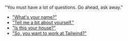 "You must have a lot of questions. Go ahead, ask away."

- ["What's your name?"](their-name-2.md)
- ["Tell me a bit about yourself."](job.md)
- ["Is this your house?"](where.md)
- ["So, you want to work at Tailwind?"](position.md)
